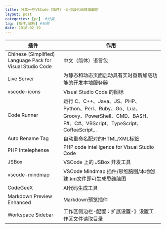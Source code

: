 ```yaml
---
title: 分享一些VSCode（插件）-让你敲代码效率翻倍
layout: post
categories: [pc]  #分类
tag: [插件,编程] #标签
date: 2018-02-19
---
```

<!-- more -->

|  插件   | 作用  |
|  ----  | ----  |
| Chinese (Simplified) Language Pack for Visual Studio Code  | 中文（简体）语言包 |
| Live Server  | 为静态和动态页面启动具有实时重新加载功能的开发本地服务器 |
| vscode-icons | Visual Studio Code 的图标 |
| Code Runner | 运行 C、C++、Java、JS、PHP、Python、Perl、Ruby、Go、Lua、Groovy、PowerShell、CMD、BASH、F#、C#、VBScript、TypeScript、CoffeeScript... |
| Auto Rename Tag | 自动重命名配对的HTML/XML标签 |
| PHP Intelephense | PHP code intelligence for Visual Studio Code |
| JSBox | VSCode 上的 JSBox 开发工具|
|vscode-mindmap | VSCode Mindmap 插件/思维脑图/本地创建.km文件即可生成思维脑图 |
|CodeGeeX|AI代码生成工具|
|Markdown Preview Enhanced|Markdown预览插件|
|Workspace Sidebar|工作区侧边栏-配置：扩展设置-》设置工作区文件读取目录|